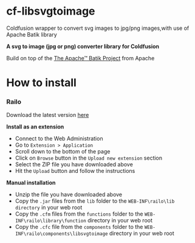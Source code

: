 # cf-libsvgtoimage
Coldfusion wrapper to convert svg images to jpg/png images,with use of Apache Batik library

__A svg to image (jpg or png) converter library for Coldfusion__

Build on top of the [The Apache™ Batik Project](https://xmlgraphics.apache.org/batik/) from Apache

# How to install

### Railo

Download the latest version [here](https://github.com/svantroyen/cf-libsvgtoimage/releases/download/v0.1.0/cf-libsvgtoimage-ext.zip)

__Install as an extension__

* Connect to the Web Administration
* Go to `Extension > Application`
* Scroll down to the bottom of the page
* Click on `Browse` button in the `Upload new extension` section
* Select the ZIP file you have downloaded above
* Hit the `Upload` button and follow the instructions

__Manual installation__

* Unzip the file you have downloaded above
* Copy the `.jar` files from the `lib` folder to the `WEB-INF\railo\lib directory` in your web root
* Copy the `.cfm` files from the `functions` folder to the `WEB-INF\railo\library\function` directory in your web root
* Copy the `.cfc` file from the `components` folder to the `WEB-INF\railo\components\libsvgtoimage` directory in your web root
